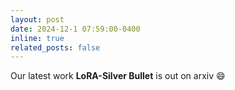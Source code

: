 ```yaml
---
layout: post
date: 2024-12-1 07:59:00-0400
inline: true
related_posts: false
---
```


Our latest work **LoRA-Silver Bullet** is out on arxiv 😄 

